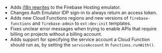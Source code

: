 - Adds [i18n rewrites](https://firebase.google.com/docs/hosting/i18n-rewrites) to the Firebase Hosting emulator.
- Changes Auth Emulator IDP sign-in to always return an access token.
- Adds new Cloud Functions regions and new versions of `firebase-functions` and `firebase-admin` to `ext:dev:init` templates.
- Fixes unclear error messages when trying to enable APIs that require billing on projects without a billing account.
- Adds support for specifying the service account a Cloud Function should run as, by setting the `serviceAccount` in `functions.runWith()`.